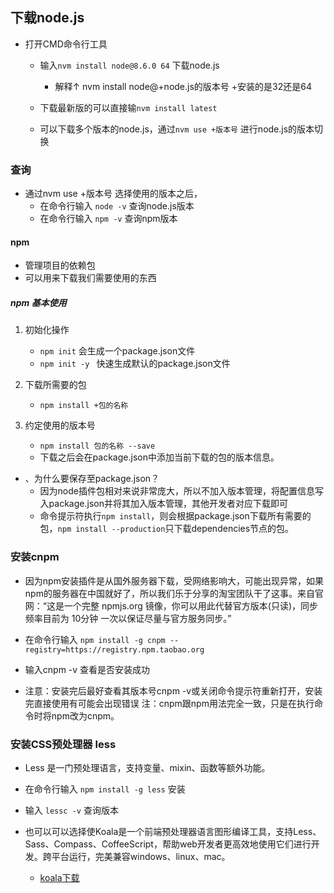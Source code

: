## 下载node.js
- 打开CMD命令行工具  
    + 输入`nvm install node@8.6.0 64` 下载node.js
        + 解释↑ nvm install node@+node.js的版本号 +安装的是32还是64  

    + 下载最新版的可以直接输`nvm install latest`    
    + 可以下载多个版本的node.js，通过`nvm use +版本号` 进行node.js的版本切换

### 查询
- 通过nvm use +版本号 选择使用的版本之后，
    + 在命令行输入 `node -v` 查询node.js版本
    + 在命令行输入 `npm -v` 查询npm版本    

#### npm
- 管理项目的依赖包
- 可以用来下载我们需要使用的东西
##### npm 基本使用
1. 初始化操作
    + `npm init` 会生成一个package.json文件 
    + `npm init -y ` 快速生成默认的package.json文件
2. 下载所需要的包
    + `npm install +包的名称` 

3. 约定使用的版本号
    + `npm install 包的名称 --save`
    + 下载之后会在package.json中添加当前下载的包的版本信息。
- 、为什么要保存至package.json？
    + 因为node插件包相对来说非常庞大，所以不加入版本管理，将配置信息写入package.json并将其加入版本管理，其他开发者对应下载即可
    + 命令提示符执行`npm install`，则会根据package.json下载所有需要的包，`npm install --production`只下载dependencies节点的包。    
### 安装cnpm
- 因为npm安装插件是从国外服务器下载，受网络影响大，可能出现异常，如果npm的服务器在中国就好了，所以我们乐于分享的淘宝团队干了这事。来自官网：“这是一个完整 npmjs.org 镜像，你可以用此代替官方版本(只读)，同步频率目前为 10分钟 一次以保证尽量与官方服务同步。”

- 在命令行输入 `npm install -g cnpm --registry=https://registry.npm.taobao.org`    

- 输入cnpm -v 查看是否安装成功

- 注意：安装完后最好查看其版本号cnpm -v或关闭命令提示符重新打开，安装完直接使用有可能会出现错误
        注：cnpm跟npm用法完全一致，只是在执行命令时将npm改为cnpm。

### 安装CSS预处理器 less
- Less 是一门预处理语言，支持变量、mixin、函数等额外功能。
- 在命令行输入 `npm install -g less` 安装
- 输入 `lessc -v` 查询版本

- 也可以可以选择使Koala是一个前端预处理器语言图形编译工具，支持Less、Sass、Compass、CoffeeScript，帮助web开发者更高效地使用它们进行开发。跨平台运行，完美兼容windows、linux、mac。   
    + [koala下载](http://koala-app.com/)   
